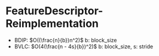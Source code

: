 # FeatureDescriptor-Reimplementation

- BDIP: $O((\frac{n}{b})n^2)$ b: block_size
- BVLC: $O(4(\frac{n - 4s}{b})^2)$ b: block_size, s: stride
